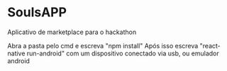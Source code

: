 # SoulsAPP
Aplicativo de marketplace para o hackathon 

Abra a pasta pelo cmd e escreva "npm install"
Após isso escreva "react-native run-android" com um dispositivo conectado via usb, ou emulador android

